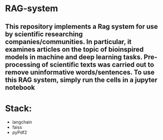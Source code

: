 # RAG-system
## This repository implements a Rag system for use by scientific researching companies/communities. In particular, it examines articles on the topic of bioinspired models in machine and deep learning tasks. Pre-processing of scientific texts was carried out to remove uninformative words/sentences. To use this RAG system, simply run the cells in a jupyter notebook
# Stack:
- langchain
- faiss
- pyPdf2
